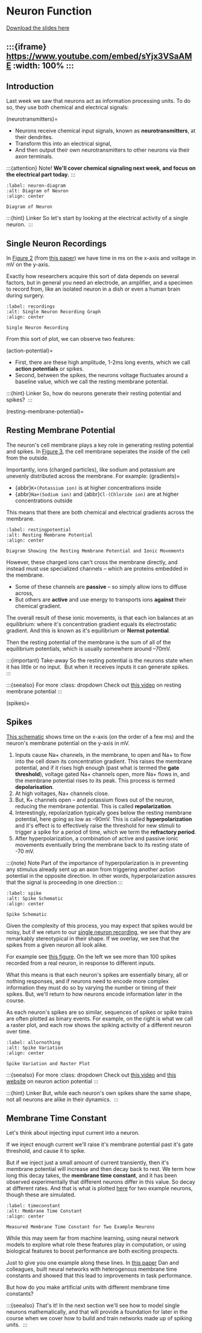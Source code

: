 # Neuron Function

[Download the slides here](W1-V1-function.pptx)

:::{iframe} https://www.youtube.com/embed/sYjx3VSaAME
:width: 100%
:::
---
## Introduction

Last week we saw that neurons act as information processing units. To do so, they use both chemical and electrical signals:

(neurotransmitters)=
* Neurons receive chemical input signals, known as **neurotransmitters**, at their dendrites. 
* Transform this into an electrical signal, 
* And then output their own neurotransmitters to other neurons via their axon terminals. 

:::{attention} Note!
**We'll cover chemical signaling next week, and focus on the electrical part today.**
:::

```{figure} neurondiagram.png
:label: neuron-diagram
:alt: Diagram of Neuron
:align: center

Diagram of Neuron
```

:::{hint} Linker
So let's start by looking at the electrical activity of a single neuron. 
:::

## Single Neuron Recordings

In [Figure 2](#recordings) (from [this paper](https://doi.org/10.1152/jn.00408.2011 
)) we have time in ms on the x-axis and voltage in mV on the y-axis.

Exactly how researchers acquire this sort of data depends on several factors, but in general you need an electrode, an amplifier, and a specimen to record from, like an isolated neuron in a dish or even a human brain during surgery.

```{figure} singleneuronrecord.png
:label: recordings
:alt: Single Neuron Recording Graph
:align: center

Single Neuron Recording
```

From this sort of plot, we can observe two features: 

(action-potential)=
* First, there are these high amplitude, 1-2ms long events, which we call **action potentials** or spikes. 
* Second, between the spikes, the neurons voltage fluctuates around a baseline value, which we call the resting membrane potential.

:::{hint} Linker
So, how do neurons generate their resting potential and spikes? 
:::

(resting-membrane-potential)=
## Resting Membrane Potential

The neuron's cell membrane plays a key role in generating resting potential and spikes. In [Figure 3](#restingpotential), the cell membrane seperates the inside of the cell from the outside.

Importantly, ions (charged particles), like sodium and potassium are unevenly distributed across the membrane. For example:
(gradients)=
* {abbr}`K+(Potassium ion)` is at higher concentrations inside 
* {abbr}`Na+(Sodium ion)` and {abbr}`Cl-(Chloride ion)` are at higher concentrations outside

This means that there are both chemical and electrical gradients across the membrane.

```{figure} restingmembrane.png
:label: restingpotential
:alt: Resting Membrane Potential
:align: center

Diagram Showing the Resting Membrane Potential and Ionic Movements
```

However, these charged ions can't cross the membrane directly, and instead must use specialized channels – which are proteins embedded in the membrane.
* Some of these channels are **passive** – so simply allow ions to diffuse across, 
* But others are **active** and use energy to transports ions **against** their chemical gradient. 

The overall result of these ionic movements, is that each ion balances at an equilibrium: where it's concentration gradient equals its electrostatic gradient. And this is known as it's equilibrium or **Nernst potential**.

Then the resting potential of the membrane is the sum of all of the equilibrium potentials, which is usually somewhere around –70mV. 

:::{important} Take-away
So the resting potential is the neurons state when it has little or no input. 
But when it receives inputs it can generate spikes.  
:::

:::{seealso} For more
:class: dropdown
Check out [this video](https://www.youtube.com/watch?v=hk09AkV5_Kc) on resting membrane potential
:::

(spikes)=
## Spikes

[This schematic](#spike) shows time on the x-axis (on the order of a few ms) and the neuron's membrane potential on the y-axis in mV.

1. Inputs cause Na+ channels, in the membrane, to open and Na+ to flow into the cell down its concentration gradient. This raises the membrane potential, and if it rises high enough (past what is termed the **gate threshold**), voltage gated Na+ channels open, more Na+ flows in, and the membrane potential rises to its peak. This process is termed **depolarisation**.
2. At high voltages, Na+ channels close.
3. But, K+ channels open – and potassium flows out of the neuron, reducing the membrane potential. This is called **repolarization**.
4. Interestingly, repolarization typically goes below the resting membrane potential, here going as low as –90mV. This is called **hyperpolarization** and it's effect is to effectively raise the threshold for new stimuli to trigger a spike for a period of time, which we term the **refractory period**. 
5. After hyperpolarization, a combination of active and passive ionic movements eventually bring the membrane back to its resting state of -70 mV.

:::{note} Note
Part of the importance of hyperpolarization is in preventing any stimulus already sent up an axon from triggering another action potential in the opposite direction. In other words, hyperpolarization assures that the signal is proceeding in one direction
:::

```{figure} spikes.png
:label: spike
:alt: Spike Schematic
:align: center

Spike Schematic
```

Given the complexity of this process, you may expect that spikes would be noisy, but if we return to our [single neuron recording](#recordings), we see that they are remarkably stereotypical in their shape. If we overlay, we see that the spikes from a given neuron all look alike.

For example  see [this figure](#allornothing). On the left we see more than 100 spikes recorded from a real neuron, in response to different inputs.

What this means is that each neuron's spikes are essentially binary, all or nothing responses, and if neurons need to encode more complex information they must do so by varying the number or timing of their spikes. But, we'll return to how neurons encode information later in the course. 

As each neuron's spikes are so similar, sequences of spikes or spike trains are often plotted as binary events. For example, on the right is what we call a raster plot, and each row shows the spiking activity of a different neuron over time. 

```{figure} allornothing.png
:label: allornothing
:alt: Spike Variation
:align: center

Spike Variation and Raster Plot
```

:::{seealso} For more
:class: dropdown
Check out [this video](https://www.youtube.com/watch?v=BbUcWbtVjT4) and [this website](http://hyperphysics.phy-astr.gsu.edu/hbase/Biology/actpot.html#c5) on neuron action potential
:::

:::{hint} Linker
But, while each neuron's own spikes share the same shape, not all neurons are alike in their dynamics. 
:::

## Membrane Time Constant

Let's think about injecting input current into a neuron. 

If we inject enough current we'll raise it's membrane potential past it's gate threshold, and cause it to spike. 

But if we inject just a small amount of current transiently, then it's membrane potential will increase and then decay back to rest. We term how long this decay takes, the **membrane time constant**, and it has been observed experimentally that different neurons differ in this value. So decay at different rates. And that is what is plotted [here](#timeconstant) for two example neurons, though these are simulated. 

```{figure} timeconstant.png
:label: timeconstant
:alt: Membrane Time Constant
:align: center

Measured Membrane Time Constant for Two Example Neurons
```

While this may seem far from machine learning, using neural network models to explore what role these features play in computation, or using biological features to boost performance are both exciting prospects. 

Just to give you one example along these lines. In [this paper](https://doi.org/10.1038/s41467-021-26022-3) Dan and colleagues, built neural networks with heterogenous membrane time constants and showed that this lead to improvements in task performance.

But how do you make artificial units with different membrane time constants?

:::{seealso} That's it!
In the next section we'll see how to model single neurons mathematically, and that will provide a foundation for later in the course when we cover how to build and train networks made up of spiking units. 
:::